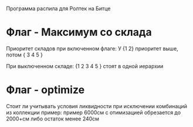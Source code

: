 Программа распила для Ролтек на Битце

Флаг - Максимум со склада 
=========================
Приоритет складов при включенном флаге:
У {1 2} приоритет выше, потом { 3 4 5 }

При выключенном складе:
{1 2 3 4 5 } стоят в одной иерархии 

Флаг - optimize 
===============
Стоит ли учитывать условия ликвидности при исключении комбинаций из коллекции
пример: пример 6000см с отимизацией обрезается до 2000+см либо остаток менее 240см

